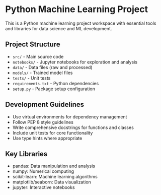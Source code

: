 <!-- Use this file to provide workspace-specific custom instructions to Copilot. For more details, visit https://code.visualstudio.com/docs/copilot/copilot-customization#_use-a-githubcopilotinstructionsmd-file -->

# Python Machine Learning Project

This is a Python machine learning project workspace with essential tools and libraries for data science and ML development.

## Project Structure
- `src/` - Main source code
- `notebooks/` - Jupyter notebooks for exploration and analysis
- `data/` - Data files (raw and processed)
- `models/` - Trained model files
- `tests/` - Unit tests
- `requirements.txt` - Python dependencies
- `setup.py` - Package setup configuration

## Development Guidelines
- Use virtual environments for dependency management
- Follow PEP 8 style guidelines
- Write comprehensive docstrings for functions and classes
- Include unit tests for core functionality
- Use type hints where appropriate

## Key Libraries
- pandas: Data manipulation and analysis
- numpy: Numerical computing
- scikit-learn: Machine learning algorithms
- matplotlib/seaborn: Data visualization
- jupyter: Interactive notebooks